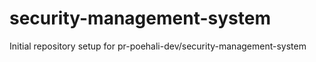 # security-management-system

Initial repository setup for pr-poehali-dev/security-management-system